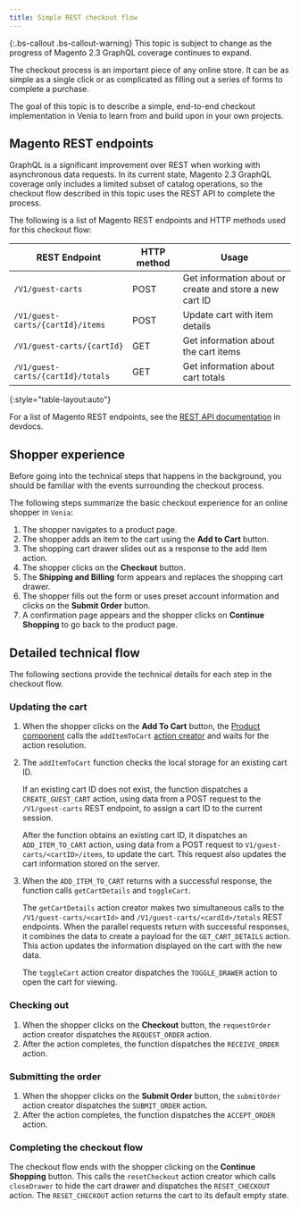 ```yaml
---
title: Simple REST checkout flow
---
```


{:.bs-callout .bs-callout-warning}
This topic is subject to change as the progress of Magento 2.3 GraphQL coverage continues to expand.

The checkout process is an important piece of any online store.
It can be as simple as a single click or as complicated as filling out a series of forms to complete a purchase.

The goal of this topic is to describe a simple, end-to-end checkout implementation in Venia to learn from and build upon in your own projects.

## Magento REST endpoints

GraphQL is a significant improvement over REST when working with asynchronous data requests.
In its current state, Magento 2.3 GraphQL coverage only includes a limited subset of catalog operations, so
the checkout flow described in this topic uses the REST API to complete the process.

The following is a list of Magento REST endpoints and HTTP methods used for this checkout flow:

| REST Endpoint                     | HTTP method | Usage                                                   |
| --------------------------------- | ----------- | ------------------------------------------------------- |
| `/V1/guest-carts`                 | POST        | Get information about or create and store a new cart ID |
| `/V1/guest-carts/{cartId}/items`  | POST        | Update cart with item details                           |
| `/V1/guest-carts/{cartId}`        | GET         | Get information about the cart items                    |
| `/V1/guest-carts/{cartId}/totals` | GET         | Get information about cart totals                       |
{:style="table-layout:auto"}

For a list of Magento REST endpoints, see the [REST API documentation][] in devdocs.

## Shopper experience

Before going into the technical steps that happens in the background, you should be familiar with the events surrounding the checkout process.

The following steps summarize the basic checkout experience for an online shopper in `Venia`:

1. The shopper navigates to a product page.
1. The shopper adds an item to the cart using the **Add to Cart** button.
1. The shopping cart drawer slides out as a response to the add item action.
1. The shopper clicks on the **Checkout** button.
1. The **Shipping and Billing** form appears and replaces the shopping cart drawer.
1. The shopper fills out the form or uses preset account information and clicks on the **Submit Order** button.
1. A confirmation page appears and the shopper clicks on **Continue Shopping** to go back to the product page.

## Detailed technical flow

The following sections provide the technical details for each step in the checkout flow.

### Updating the cart

1. When the shopper clicks on the **Add To Cart** button, the [Product component][] calls the `addItemToCart` [action creator][] and waits for the action resolution.
2. The `addItemToCart` function checks the local storage for an existing cart ID.

    If an existing cart ID does not exist, the function dispatches a `CREATE_GUEST_CART` action, using data from a POST request to the `/V1/guest-carts` REST endpoint, to assign a cart ID to the current session.

    After the function obtains an existing cart ID, it dispatches an `ADD_ITEM_TO_CART` action, using data from a POST request to `V1/guest-carts/<cartID>/items`, to update the cart.
    This request also updates the cart information stored on the server.
3. When the `ADD_ITEM_TO_CART` returns with a successful response, the function calls `getCartDetails` and `toggleCart`.

    The `getCartDetails` action creator makes two simultaneous calls to the `/V1/guest-carts/<cartId>` and `/V1/guest-carts/<cardId>/totals` REST endpoints.
    When the parallel requests return with successful responses, it combines the data to create a payload for the `GET_CART_DETAILS` action.
    This action updates the information displayed on the cart with the new data.

    The `toggleCart` action creator dispatches the `TOGGLE_DRAWER` action to open the cart for viewing.

### Checking out

1. When the shopper clicks on the **Checkout** button, the `requestOrder` action creator dispatches the `REQUEST_ORDER` action.
2. After the action completes, the function dispatches the `RECEIVE_ORDER` action.

### Submitting the order

1. When the shopper clicks on the **Submit Order** button, the `submitOrder` action creator dispatches the `SUBMIT_ORDER` action.
2. After the action completes, the function dispatches the `ACCEPT_ORDER` action.

### Completing the checkout flow

The checkout flow ends with the shopper clicking on the **Continue Shopping** button.
This calls the `resetCheckout` action creator which calls `closeDrawer` to hide the cart drawer and dispatches the `RESET_CHECKOUT` action.
The `RESET_CHECKOUT` action returns the cart to its default empty state.

[REST API documentation]: https://devdocs.magento.com/swagger/index_23.html
[Product component]: {{site.data.vars.repo}}/tree/master/packages/venia-concept/src/RootComponents/Product/Product.js
[cart module]: {{site.data.vars.repot}}/tree/master/packages/venia-concept/src/actions/cart.js
[action creator]: https://redux.js.org/basics/actions#action-creators
